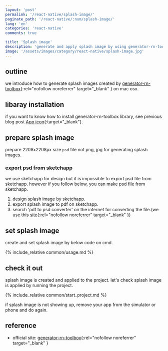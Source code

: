 ```yaml
---
layout: 'post'
permalink: '/react-native/splash-image/'
paginate_path: '/react-native/:num/splash-image/'
lang: 'en'
categories: 'react-native'
comments: true

title: 'Splash image'
description: 'generate and apply splash image by using generator-rn-toolbox'
image: '/assets/images/category/react-native/splash-image.jpg'
---
```



## outline
we introduce how to generate splash images created by [generator-rn-toolbox](https://github.com/bamlab/generator-rn-toolbox){:rel="nofollow noreferrer" target="_blank" } on mac osx.

## libaray installation
if you want to know how to install generator-rn-toolbox library, see previous blog post [App icon]({{site.url}}/{{page.categories}}/app-icon/){:target="_blank"}.

## prepare splash image
prepare 2208x2208px size ```psd``` file not png, jpg for generating splash images.

### export psd from sketchapp
we use sketchapp for design but it is impossible to export psd file from sketchapp. however if you follow below, you can make psd file from sketchapp.

1. design splash image by sketchapp.
1. export splash image to pdf on sketchapp.
1. search 'pdf to psd converter' on the internet for converting the file.(we use this [site](https://www.aconvert.com/pdf/pdf-to-psd/){:rel="nofollow noreferrer" target="_blank" })

## set splash image
create and set splash image by below code on cmd.

{% include_relative common/usage.md %}

## check it out
splash image is created and applied to the project. let's check splash image is applied by running the project.

{% include_relative common/start_project.md %}

if splash image is not showing up, remove your app from the simulator or phone and do again.

## reference
- official site: [generator-rn-toolbox](https://github.com/bamlab/generator-rn-toolbox){:rel="nofollow noreferrer" target="_blank" }
